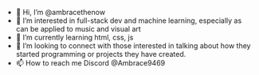 - 👋 Hi, I’m @ambracethenow
- 👀 I’m interested in full-stack dev and machine learning, especially as can be applied to music and visual art
- 🌱 I’m currently learning html, css, js
- 💞️ I’m looking to connect with those interested in talking about how they started programming or projects they have created.
- 📫 How to reach me Discord @Ambrace9469

<!---
ambracethenow/ambracethenow is a ✨ special ✨ repository because its `README.md` (this file) appears on your GitHub profile.
You can click the Preview link to take a look at your changes.
--->
